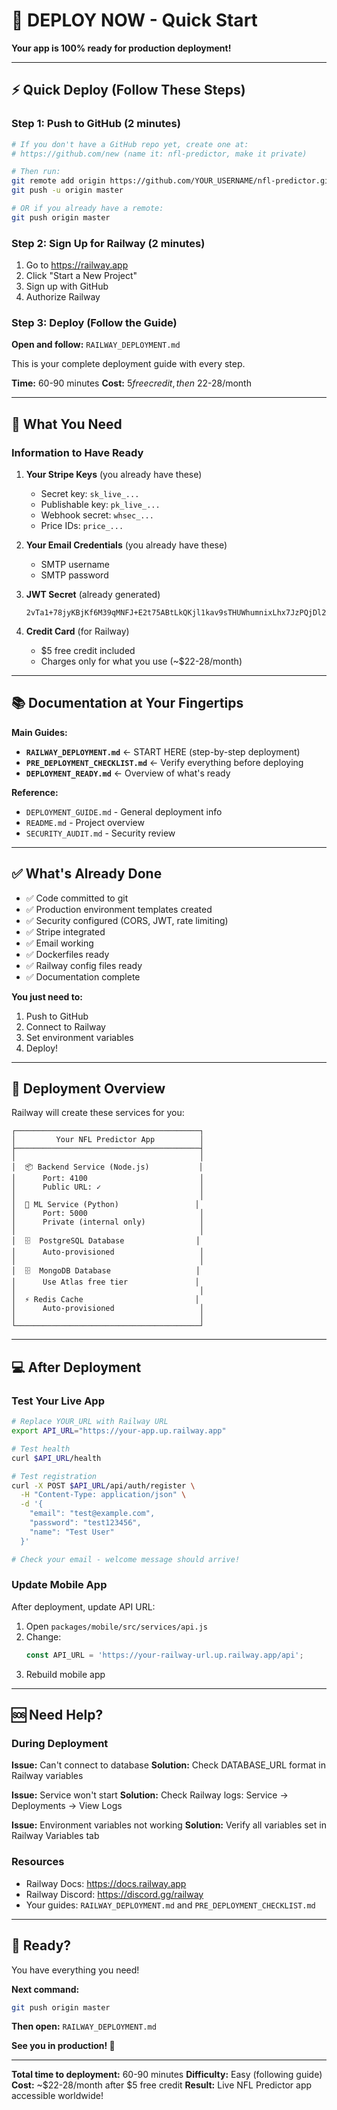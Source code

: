 # 🚀 DEPLOY NOW - Quick Start

**Your app is 100% ready for production deployment!**

---

## ⚡ Quick Deploy (Follow These Steps)

### Step 1: Push to GitHub (2 minutes)

```bash
# If you don't have a GitHub repo yet, create one at:
# https://github.com/new (name it: nfl-predictor, make it private)

# Then run:
git remote add origin https://github.com/YOUR_USERNAME/nfl-predictor.git
git push -u origin master

# OR if you already have a remote:
git push origin master
```

### Step 2: Sign Up for Railway (2 minutes)

1. Go to https://railway.app
2. Click "Start a New Project"
3. Sign up with GitHub
4. Authorize Railway

### Step 3: Deploy (Follow the Guide)

**Open and follow:** `RAILWAY_DEPLOYMENT.md`

This is your complete deployment guide with every step.

**Time:** 60-90 minutes
**Cost:** $5 free credit, then ~$22-28/month

---

## 📝 What You Need

### Information to Have Ready

1. **Your Stripe Keys** (you already have these)
   - Secret key: `sk_live_...`
   - Publishable key: `pk_live_...`
   - Webhook secret: `whsec_...`
   - Price IDs: `price_...`

2. **Your Email Credentials** (you already have these)
   - SMTP username
   - SMTP password

3. **JWT Secret** (already generated)
   ```
   2vTa1+78jyKBjKf6M39qMNFJ+E2t75ABtLkQKjl1kav9sTHUWhumnixLhx7JzPQjDl2qg+mU74NZbtxmmcfZ7g==
   ```

4. **Credit Card** (for Railway)
   - $5 free credit included
   - Charges only for what you use (~$22-28/month)

---

## 📚 Documentation at Your Fingertips

**Main Guides:**
- **`RAILWAY_DEPLOYMENT.md`** ← START HERE (step-by-step deployment)
- **`PRE_DEPLOYMENT_CHECKLIST.md`** ← Verify everything before deploying
- **`DEPLOYMENT_READY.md`** ← Overview of what's ready

**Reference:**
- `DEPLOYMENT_GUIDE.md` - General deployment info
- `README.md` - Project overview
- `SECURITY_AUDIT.md` - Security review

---

## ✅ What's Already Done

- ✅ Code committed to git
- ✅ Production environment templates created
- ✅ Security configured (CORS, JWT, rate limiting)
- ✅ Stripe integrated
- ✅ Email working
- ✅ Dockerfiles ready
- ✅ Railway config files ready
- ✅ Documentation complete

**You just need to:**
1. Push to GitHub
2. Connect to Railway
3. Set environment variables
4. Deploy!

---

## 🎯 Deployment Overview

Railway will create these services for you:

```
┌─────────────────────────────────────────┐
│         Your NFL Predictor App          │
├─────────────────────────────────────────┤
│                                         │
│  📦 Backend Service (Node.js)           │
│      Port: 4100                         │
│      Public URL: ✓                      │
│                                         │
│  🤖 ML Service (Python)                 │
│      Port: 5000                         │
│      Private (internal only)            │
│                                         │
│  🗄️  PostgreSQL Database                │
│      Auto-provisioned                   │
│                                         │
│  🗄️  MongoDB Database                   │
│      Use Atlas free tier               │
│                                         │
│  ⚡ Redis Cache                         │
│      Auto-provisioned                   │
│                                         │
└─────────────────────────────────────────┘
```

---

## 💻 After Deployment

### Test Your Live App

```bash
# Replace YOUR_URL with Railway URL
export API_URL="https://your-app.up.railway.app"

# Test health
curl $API_URL/health

# Test registration
curl -X POST $API_URL/api/auth/register \
  -H "Content-Type: application/json" \
  -d '{
    "email": "test@example.com",
    "password": "test123456",
    "name": "Test User"
  }'

# Check your email - welcome message should arrive!
```

### Update Mobile App

After deployment, update API URL:

1. Open `packages/mobile/src/services/api.js`
2. Change:
   ```javascript
   const API_URL = 'https://your-railway-url.up.railway.app/api';
   ```
3. Rebuild mobile app

---

## 🆘 Need Help?

### During Deployment

**Issue:** Can't connect to database
**Solution:** Check DATABASE_URL format in Railway variables

**Issue:** Service won't start
**Solution:** Check Railway logs: Service → Deployments → View Logs

**Issue:** Environment variables not working
**Solution:** Verify all variables set in Railway Variables tab

### Resources

- Railway Docs: https://docs.railway.app
- Railway Discord: https://discord.gg/railway
- Your guides: `RAILWAY_DEPLOYMENT.md` and `PRE_DEPLOYMENT_CHECKLIST.md`

---

## 🎉 Ready?

You have everything you need!

**Next command:**
```bash
git push origin master
```

**Then open:** `RAILWAY_DEPLOYMENT.md`

**See you in production! 🚀**

---

**Total time to deployment:** 60-90 minutes
**Difficulty:** Easy (following guide)
**Cost:** ~$22-28/month after $5 free credit
**Result:** Live NFL Predictor app accessible worldwide!
